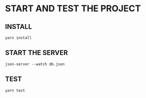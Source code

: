 # START AND TEST THE PROJECT

## INSTALL

```yarn install```

## START THE SERVER 

```json-server --watch db.json ```

## TEST

``` yarn test ```